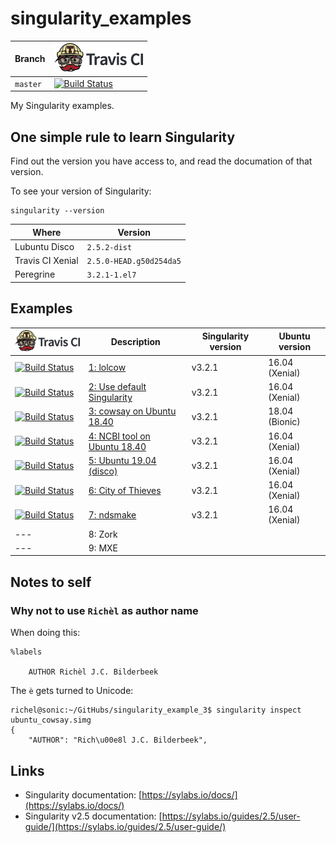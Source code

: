 # singularity_examples

Branch|[![Travis CI logo](pics/TravisCI.png)](https://travis-ci.org)
---|---
`master`|[![Build Status](https://travis-ci.org/richelbilderbeek/singularity.svg?branch=master)](https://travis-ci.org/richelbilderbeek/singularity)

My Singularity examples.

## One simple rule to learn Singularity

Find out the version you have access to, and read the
documation of that version.

To see your version of Singularity:

```
singularity --version
```

Where            |Version
-----------------|-----------------------
Lubuntu Disco    |`2.5.2-dist`
Travis CI Xenial |`2.5.0-HEAD.g50d254da5`
Peregrine        |`3.2.1-1.el7`

## Examples

[![Travis CI logo](pics/TravisCI.png)](https://travis-ci.org)|Description|Singularity version|Ubuntu version
-------|-----------------------------------------------------|---|---
[![Build Status](https://travis-ci.org/richelbilderbeek/singularity_example_1.svg?branch=master)](https://travis-ci.org/richelbilderbeek/singularity_example_1) | [1: lolcow](https://github.com/richelbilderbeek/singularity_example_1)|v3.2.1|16.04 (Xenial)
[![Build Status](https://travis-ci.org/richelbilderbeek/singularity_example_2.svg?branch=master)](https://travis-ci.org/richelbilderbeek/singularity_example_2) | [2: Use default Singularity](https://github.com/richelbilderbeek/singularity_example_2)|v3.2.1|16.04 (Xenial)
[![Build Status](https://travis-ci.org/richelbilderbeek/singularity_example_3.svg?branch=master)](https://travis-ci.org/richelbilderbeek/singularity_example_3) | [3: cowsay on Ubuntu 18.40](https://github.com/richelbilderbeek/singularity_example_3)|v3.2.1|18.04 (Bionic)
[![Build Status](https://travis-ci.org/richelbilderbeek/singularity_example_4.svg?branch=master)](https://travis-ci.org/richelbilderbeek/singularity_example_4) | [4: NCBI tool on Ubuntu 18.40](https://github.com/richelbilderbeek/singularity_example_4)|v3.2.1|16.04 (Xenial)
[![Build Status](https://travis-ci.org/richelbilderbeek/singularity_example_5.svg?branch=master)](https://travis-ci.org/richelbilderbeek/singularity_example_5) | [5: Ubuntu 19.04 (disco)](https://github.com/richelbilderbeek/singularity_example_5)|v3.2.1|16.04 (Xenial)
[![Build Status](https://travis-ci.org/richelbilderbeek/singularity_example_6.svg?branch=master)](https://travis-ci.org/richelbilderbeek/singularity_example_6) | [6: City of Thieves](https://github.com/richelbilderbeek/singularity_example_6)|v3.2.1|16.04 (Xenial)
[![Build Status](https://travis-ci.org/richelbilderbeek/singularity_example_7.svg?branch=master)](https://travis-ci.org/richelbilderbeek/singularity_example_7) | [7: ndsmake](https://github.com/richelbilderbeek/singularity_example_7)|v3.2.1|16.04 (Xenial)
--- | 8: Zork
--- | 9: MXE

## Notes to self

### Why not to use `Richèl` as author name

When doing this:

```
%labels

    AUTHOR Richèl J.C. Bilderbeek
```

The `è` gets turned to Unicode:

```
richel@sonic:~/GitHubs/singularity_example_3$ singularity inspect ubuntu_cowsay.simg 
{
    "AUTHOR": "Rich\u00e8l J.C. Bilderbeek",
```

## Links

 * Singularity documentation: [https://sylabs.io/docs/](https://sylabs.io/docs/)
 * Singularity v2.5 documentation: [https://sylabs.io/guides/2.5/user-guide/](https://sylabs.io/guides/2.5/user-guide/)
